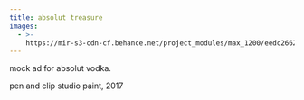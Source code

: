 ```yaml
---
title: absolut treasure
images:
  - >-
    https://mir-s3-cdn-cf.behance.net/project_modules/max_1200/eedc2662378979.5a8e412a7e963.jpg
---
```

mock ad for absolut vodka.

pen and clip studio paint, 2017
